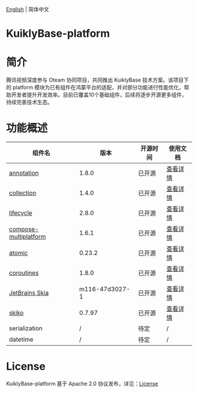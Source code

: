 [English](./README.md) | 简体中文

# KuiklyBase-platform

# 简介
腾讯视频深度参与 Oteam 协同项目，共同推出 KuiklyBase 技术方案。该项目下的 platform 模块为已有组件在鸿蒙平台的适配，并对部分功能进行性能优化，帮助开发者提升开发效率。目前已覆盖10个基础组件，后续将逐步开源更多组件，持续完善技术生态。

# 功能概述
| 组件名 | 版本 | 开源时间 | 使用文档 |
|-------|-------|----|-------|
| [annotation](https://github.com/androidx/androidx) | 1.8.0 | 已开源 | [查看详情](androidx.annotation/README.md) |
| [collection](https://github.com/androidx/androidx) | 1.4.0 | 已开源 | [查看详情](androidx.collection/README.md) |
| [lifecycle](https://github.com/androidx/androidx) | 2.8.0 | 已开源 | [查看详情](androidx.lifecycle/README.md) |
| [compose-multiplatform](https://github.com/JetBrains/compose-multiplatform) | 1.6.1 | 已开源 | [查看详情](compose-multiplatform/README.md) |
| [atomic](https://github.com/Kotlin/kotlinx.atomicfu.git) | 0.23.2 | 已开源 | [查看详情](kotlinx.atomicfu/README.md) |
| [coroutines](https://github.com/Kotlin/kotlinx.coroutines) | 1.8.0 | 已开源 | [查看详情](kotlinx.coroutines/README.md) |
| [JetBrains Skia](https://github.com/JetBrains/skia-pack) | m116-47d3027-1 | 已开源 | [查看详情](skia/README.md)  |
| [skiko](https://github.com/JetBrains/skiko) | 0.7.97 | 已开源 | [查看详情](skiko/README.md) |
| serialization | / | 待定 | / |
| datetime | / | 待定 | / |

# License
KuiklyBase-platform 基于 Apache 2.0 协议发布，详见：[License](License.txt)